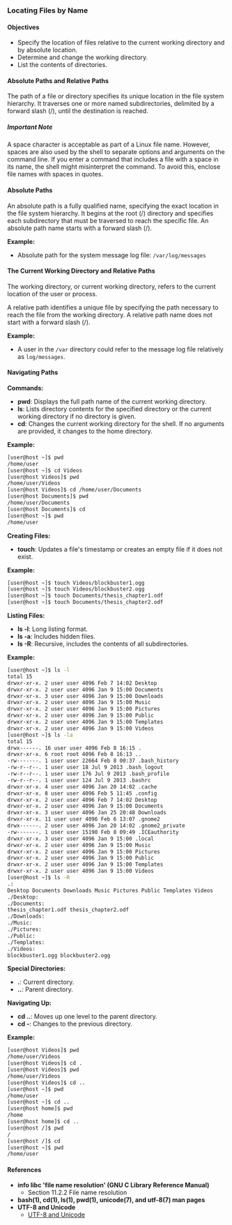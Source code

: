 ### Locating Files by Name

#### Objectives
- Specify the location of files relative to the current working directory and by absolute location.
- Determine and change the working directory.
- List the contents of directories.

#### Absolute Paths and Relative Paths

The path of a file or directory specifies its unique location in the file system hierarchy. It traverses one or more named subdirectories, delimited by a forward slash (/), until the destination is reached.

##### Important Note
A space character is acceptable as part of a Linux file name. However, spaces are also used by the shell to separate options and arguments on the command line. If you enter a command that includes a file with a space in its name, the shell might misinterpret the command. To avoid this, enclose file names with spaces in quotes.

#### Absolute Paths
An absolute path is a fully qualified name, specifying the exact location in the file system hierarchy. It begins at the root (/) directory and specifies each subdirectory that must be traversed to reach the specific file. An absolute path name starts with a forward slash (/).

**Example:**
- Absolute path for the system message log file: `/var/log/messages`

#### The Current Working Directory and Relative Paths
The working directory, or current working directory, refers to the current location of the user or process.

A relative path identifies a unique file by specifying the path necessary to reach the file from the working directory. A relative path name does not start with a forward slash (/).

**Example:**
- A user in the `/var` directory could refer to the message log file relatively as `log/messages`.

#### Navigating Paths

**Commands:**

- **pwd**: Displays the full path name of the current working directory.
- **ls**: Lists directory contents for the specified directory or the current working directory if no directory is given.
- **cd**: Changes the current working directory for the shell. If no arguments are provided, it changes to the home directory.
  
**Example:**
```sh
[user@host ~]$ pwd
/home/user
[user@host ~]$ cd Videos
[user@host Videos]$ pwd
/home/user/Videos
[user@host Videos]$ cd /home/user/Documents
[user@host Documents]$ pwd
/home/user/Documents
[user@host Documents]$ cd
[user@host ~]$ pwd
/home/user
```

**Creating Files:**
- **touch**: Updates a file's timestamp or creates an empty file if it does not exist.

**Example:**
```sh
[user@host ~]$ touch Videos/blockbuster1.ogg
[user@host ~]$ touch Videos/blockbuster2.ogg
[user@host ~]$ touch Documents/thesis_chapter1.odf
[user@host ~]$ touch Documents/thesis_chapter2.odf
```

**Listing Files:**
- **ls -l**: Long listing format.
- **ls -a**: Includes hidden files.
- **ls -R**: Recursive, includes the contents of all subdirectories.

**Example:**
```sh
[user@host ~]$ ls -l
total 15
drwxr-xr-x. 2 user user 4096 Feb 7 14:02 Desktop
drwxr-xr-x. 2 user user 4096 Jan 9 15:00 Documents
drwxr-xr-x. 3 user user 4096 Jan 9 15:00 Downloads
drwxr-xr-x. 2 user user 4096 Jan 9 15:00 Music
drwxr-xr-x. 2 user user 4096 Jan 9 15:00 Pictures
drwxr-xr-x. 2 user user 4096 Jan 9 15:00 Public
drwxr-xr-x. 2 user user 4096 Jan 9 15:00 Templates
drwxr-xr-x. 2 user user 4096 Jan 9 15:00 Videos
[user@host ~]$ ls -la
total 15
drwx------. 16 user user 4096 Feb 8 16:15 .
drwxr-xr-x. 6 root root 4096 Feb 8 16:13 ..
-rw-------. 1 user user 22664 Feb 8 00:37 .bash_history
-rw-r--r--. 1 user user 18 Jul 9 2013 .bash_logout
-rw-r--r--. 1 user user 176 Jul 9 2013 .bash_profile
-rw-r--r--. 1 user user 124 Jul 9 2013 .bashrc
drwxr-xr-x. 4 user user 4096 Jan 20 14:02 .cache
drwxr-xr-x. 8 user user 4096 Feb 5 11:45 .config
drwxr-xr-x. 2 user user 4096 Feb 7 14:02 Desktop
drwxr-xr-x. 2 user user 4096 Jan 9 15:00 Documents
drwxr-xr-x. 3 user user 4096 Jan 25 20:48 Downloads
drwxr-xr-x. 11 user user 4096 Feb 6 13:07 .gnome2
drwx------. 2 user user 4096 Jan 20 14:02 .gnome2_private
-rw-------. 1 user user 15190 Feb 8 09:49 .ICEauthority
drwxr-xr-x. 3 user user 4096 Jan 9 15:00 .local
drwxr-xr-x. 2 user user 4096 Jan 9 15:00 Music
drwxr-xr-x. 2 user user 4096 Jan 9 15:00 Pictures
drwxr-xr-x. 2 user user 4096 Jan 9 15:00 Public
drwxr-xr-x. 2 user user 4096 Jan 9 15:00 Templates
drwxr-xr-x. 2 user user 4096 Jan 9 15:00 Videos
[user@host ~]$ ls -R
.:
Desktop Documents Downloads Music Pictures Public Templates Videos
./Desktop:
./Documents:
thesis_chapter1.odf thesis_chapter2.odf
./Downloads:
./Music:
./Pictures:
./Public:
./Templates:
./Videos:
blockbuster1.ogg blockbuster2.ogg
```

**Special Directories:**
- **.**: Current directory.
- **..**: Parent directory.

**Navigating Up:**
- **cd ..**: Moves up one level to the parent directory.
- **cd -**: Changes to the previous directory.

**Example:**
```sh
[user@host Videos]$ pwd
/home/user/Videos
[user@host Videos]$ cd .
[user@host Videos]$ pwd
/home/user/Videos
[user@host Videos]$ cd ..
[user@host ~]$ pwd
/home/user
[user@host ~]$ cd ..
[user@host home]$ pwd
/home
[user@host home]$ cd ..
[user@host /]$ pwd
/
[user@host /]$ cd
[user@host ~]$ pwd
/home/user
```

#### References
- **info libc 'file name resolution' (GNU C Library Reference Manual)**
  - Section 11.2.2 File name resolution
- **bash(1), cd(1), ls(1), pwd(1), unicode(7), and utf-8(7) man pages**
- **UTF-8 and Unicode**
  - [UTF-8 and Unicode](http://www.utf-8.com/)
